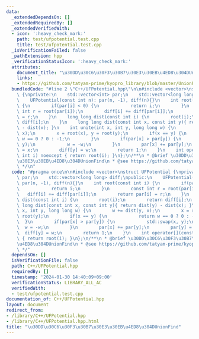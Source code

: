 ```yaml
---
data:
  _extendedDependsOn: []
  _extendedRequiredBy: []
  _extendedVerifiedWith:
  - icon: ':heavy_check_mark:'
    path: test/ufpotential.test.cpp
    title: test/ufpotential.test.cpp
  _isVerificationFailed: false
  _pathExtension: hpp
  _verificationStatusIcon: ':heavy_check_mark:'
  attributes:
    document_title: "\u30DD\u30C6\u30F3\u30B7\u30E3\u30EB\u4ED8\u304DUnionFind"
    links:
    - https://github.com/tatyam-prime/kyopro_library/blob/master/UnionFind.cpp
  bundledCode: "#line 2 \"C++/UFPotential.hpp\"\n\n#include <vector>\nstruct UFPotential\
    \ {\nprivate:\n    std::vector<int> par;\n    std::vector<long long> diff;\npublic:\n\
    \    UFPotential(const int n): par(n, -1), diff(n){}\n    int root(const int i)\
    \ {\n        if(par[i] < 0) {\n            return i;\n        }\n        const\
    \ int r = root(par[i]);\n        diff[i] += diff[par[i]];\n        return par[i]\
    \ = r;\n    }\n    long long dist(const int i) {\n        root(i);\n        return\
    \ diff[i];\n    }\n    long long dist(const int x, const int y){ return dist(y)\
    \ - dist(x); }\n    int unite(int x, int y, long long w) {\n        w += dist(y,\
    \ x);\n        x = root(x), y = root(y);\n        if(x == y) {\n            return\
    \ w == 0 ? 0 : -1;\n        }\n        if(par[x] > par[y]) {\n            std::swap(x,\
    \ y);\n            w = -w;\n        }\n        par[x] += par[y];\n        par[y]\
    \ = x;\n        diff[y] = w;\n        return 1;\n    }\n    int operator[](const\
    \ int i) noexcept { return root(i); }\n};\n/**\n * @brief \u30DD\u30C6\u30F3\u30B7\
    \u30E3\u30EB\u4ED8\u304DUnionFind\n * @see https://github.com/tatyam-prime/kyopro_library/blob/master/UnionFind.cpp\n\
    \ */\n"
  code: "#pragma once\n\n#include <vector>\nstruct UFPotential {\nprivate:\n    std::vector<int>\
    \ par;\n    std::vector<long long> diff;\npublic:\n    UFPotential(const int n):\
    \ par(n, -1), diff(n){}\n    int root(const int i) {\n        if(par[i] < 0) {\n\
    \            return i;\n        }\n        const int r = root(par[i]);\n     \
    \   diff[i] += diff[par[i]];\n        return par[i] = r;\n    }\n    long long\
    \ dist(const int i) {\n        root(i);\n        return diff[i];\n    }\n    long\
    \ long dist(const int x, const int y){ return dist(y) - dist(x); }\n    int unite(int\
    \ x, int y, long long w) {\n        w += dist(y, x);\n        x = root(x), y =\
    \ root(y);\n        if(x == y) {\n            return w == 0 ? 0 : -1;\n      \
    \  }\n        if(par[x] > par[y]) {\n            std::swap(x, y);\n          \
    \  w = -w;\n        }\n        par[x] += par[y];\n        par[y] = x;\n      \
    \  diff[y] = w;\n        return 1;\n    }\n    int operator[](const int i) noexcept\
    \ { return root(i); }\n};\n/**\n * @brief \u30DD\u30C6\u30F3\u30B7\u30E3\u30EB\
    \u4ED8\u304DUnionFind\n * @see https://github.com/tatyam-prime/kyopro_library/blob/master/UnionFind.cpp\n\
    \ */"
  dependsOn: []
  isVerificationFile: false
  path: C++/UFPotential.hpp
  requiredBy: []
  timestamp: '2024-01-30 14:40:09+09:00'
  verificationStatus: LIBRARY_ALL_AC
  verifiedWith:
  - test/ufpotential.test.cpp
documentation_of: C++/UFPotential.hpp
layout: document
redirect_from:
- /library/C++/UFPotential.hpp
- /library/C++/UFPotential.hpp.html
title: "\u30DD\u30C6\u30F3\u30B7\u30E3\u30EB\u4ED8\u304DUnionFind"
---
```

